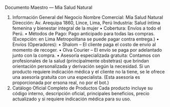 Documento Maestro — Mía Salud Natural
1. Información General del Negocio
Nombre Comercial: Mía Salud Natural
Dirección: Av. Arequipa 1860, Lince, Lima, Perú
Industria: Salud íntima femenina y bienestar integral de la mujer
•	Cobertura: Envíos a todo el Perú.
•	Métodos de Pago: Pago anticipado para todas las compras. (Excepción: en Lima Metropolitana se puede pagar contra entrega.)
•	Envíos (Operadores):
•	Shalom – El cliente paga el costo de envío al momento de recoger.
•	Olva Courier – El envío se paga por adelantado junto con la compra.
•	Asesoría especializada gratuita: Contamos con profesionales de la salud (principalmente obstetras) que brindan orientación personalizada y derivación según la necesidad. Si un producto requiere indicación médica y el cliente no la tiene, se le ofrece una asesoría gratuita con una especialista. (Esta asesoría es proporcionada por ersona real, no por el bot.)
2. Catálogo Oficial Completo de Productos
Cada producto incluye su código interno, descripción oficial, principales beneficios, precio actualizado y si requiere indicación médica para su uso.

